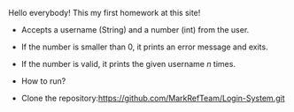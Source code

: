 Hello everybody! This my first homework at this site!

- Accepts a username (String) and a number (int) from the user.
- If the number is smaller than 0, it prints an error message and exits.
- If the number is valid, it prints the given username *n* times.
  
- How to run?
- Clone the repository:https://github.com/MarkRefTeam/Login-System.git
